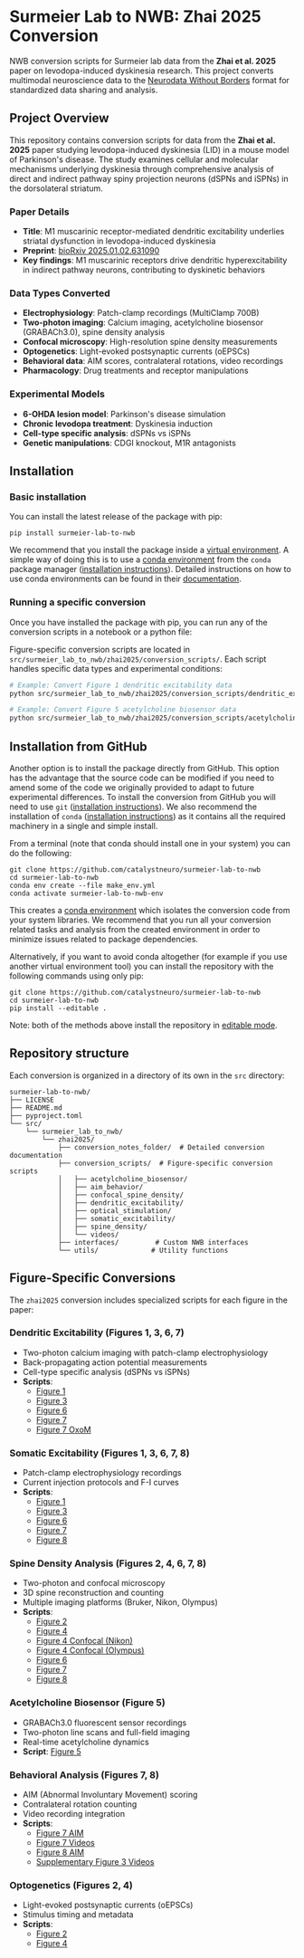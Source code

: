 # Surmeier Lab to NWB: Zhai 2025 Conversion

NWB conversion scripts for Surmeier lab data from the **Zhai et al. 2025** paper on levodopa-induced dyskinesia research. This project converts multimodal neuroscience data to the [Neurodata Without Borders](https://nwb-overview.readthedocs.io/) format for standardized data sharing and analysis.

## Project Overview

This repository contains conversion scripts for data from the **Zhai et al. 2025** paper studying levodopa-induced dyskinesia (LID) in a mouse model of Parkinson's disease. The study examines cellular and molecular mechanisms underlying dyskinesia through comprehensive analysis of direct and indirect pathway spiny projection neurons (dSPNs and iSPNs) in the dorsolateral striatum.

### Paper Details
- **Title**: M1 muscarinic receptor-mediated dendritic excitability underlies striatal dysfunction in levodopa-induced dyskinesia
- **Preprint**: [bioRxiv 2025.01.02.631090](https://www.biorxiv.org/content/10.1101/2025.01.02.631090v1.full)
- **Key findings**: M1 muscarinic receptors drive dendritic hyperexcitability in indirect pathway neurons, contributing to dyskinetic behaviors

### Data Types Converted

- **Electrophysiology**: Patch-clamp recordings (MultiClamp 700B)
- **Two-photon imaging**: Calcium imaging, acetylcholine biosensor (GRABACh3.0), spine density analysis
- **Confocal microscopy**: High-resolution spine density measurements
- **Optogenetics**: Light-evoked postsynaptic currents (oEPSCs)
- **Behavioral data**: AIM scores, contralateral rotations, video recordings
- **Pharmacology**: Drug treatments and receptor manipulations

### Experimental Models
- **6-OHDA lesion model**: Parkinson's disease simulation
- **Chronic levodopa treatment**: Dyskinesia induction
- **Cell-type specific analysis**: dSPNs vs iSPNs
- **Genetic manipulations**: CDGI knockout, M1R antagonists

## Installation

### Basic installation

You can install the latest release of the package with pip:

```
pip install surmeier-lab-to-nwb
```

We recommend that you install the package inside a [virtual environment](https://docs.python.org/3/tutorial/venv.html). A simple way of doing this is to use a [conda environment](https://docs.conda.io/projects/conda/en/latest/user-guide/concepts/environments.html) from the `conda` package manager ([installation instructions](https://docs.conda.io/en/latest/miniconda.html)). Detailed instructions on how to use conda environments can be found in their [documentation](https://docs.conda.io/projects/conda/en/latest/user-guide/tasks/manage-environments.html).

### Running a specific conversion
Once you have installed the package with pip, you can run any of the conversion scripts in a notebook or a python file:

Figure-specific conversion scripts are located in `src/surmeier_lab_to_nwb/zhai2025/conversion_scripts/`. Each script handles specific data types and experimental conditions:

```bash
# Example: Convert Figure 1 dendritic excitability data
python src/surmeier_lab_to_nwb/zhai2025/conversion_scripts/dendritic_excitability/figure_1_dendritic_excitability.py

# Example: Convert Figure 5 acetylcholine biosensor data
python src/surmeier_lab_to_nwb/zhai2025/conversion_scripts/acetylcholine_biosensor/figure_5_acetylcholine_biosensor.py
```

## Installation from GitHub
Another option is to install the package directly from GitHub. This option has the advantage that the source code can be modified if you need to amend some of the code we originally provided to adapt to future experimental differences. To install the conversion from GitHub you will need to use `git` ([installation instructions](https://github.com/git-guides/install-git)). We also recommend the installation of `conda` ([installation instructions](https://docs.conda.io/en/latest/miniconda.html)) as it contains all the required machinery in a single and simple install.

From a terminal (note that conda should install one in your system) you can do the following:

```
git clone https://github.com/catalystneuro/surmeier-lab-to-nwb
cd surmeier-lab-to-nwb
conda env create --file make_env.yml
conda activate surmeier-lab-to-nwb-env
```

This creates a [conda environment](https://docs.conda.io/projects/conda/en/latest/user-guide/concepts/environments.html) which isolates the conversion code from your system libraries.  We recommend that you run all your conversion related tasks and analysis from the created environment in order to minimize issues related to package dependencies.

Alternatively, if you want to avoid conda altogether (for example if you use another virtual environment tool) you can install the repository with the following commands using only pip:

```
git clone https://github.com/catalystneuro/surmeier-lab-to-nwb
cd surmeier-lab-to-nwb
pip install --editable .
```

Note:
both of the methods above install the repository in [editable mode](https://pip.pypa.io/en/stable/cli/pip_install/#editable-installs).


## Repository structure
Each conversion is organized in a directory of its own in the `src` directory:

    surmeier-lab-to-nwb/
    ├── LICENSE
    ├── README.md
    ├── pyproject.toml
    └── src/
        └── surmeier_lab_to_nwb/
            └── zhai2025/
                ├── conversion_notes_folder/  # Detailed conversion documentation
                ├── conversion_scripts/  # Figure-specific conversion scripts
                │   ├── acetylcholine_biosensor/
                │   ├── aim_behavior/
                │   ├── confocal_spine_density/
                │   ├── dendritic_excitability/
                │   ├── optical_stimulation/
                │   ├── somatic_excitability/
                │   ├── spine_density/
                │   └── videos/
                ├── interfaces/         # Custom NWB interfaces
                └── utils/             # Utility functions

## Figure-Specific Conversions

The `zhai2025` conversion includes specialized scripts for each figure in the paper:

### Dendritic Excitability (Figures 1, 3, 6, 7)
- Two-photon calcium imaging with patch-clamp electrophysiology
- Back-propagating action potential measurements
- Cell-type specific analysis (dSPNs vs iSPNs)
- **Scripts**:
  - [Figure 1](src/surmeier_lab_to_nwb/zhai2025/conversion_scripts/dendritic_excitability/figure_1_dendritic_excitability.py)
  - [Figure 3](src/surmeier_lab_to_nwb/zhai2025/conversion_scripts/dendritic_excitability/figure_3_dendritic_excitability.py)
  - [Figure 6](src/surmeier_lab_to_nwb/zhai2025/conversion_scripts/dendritic_excitability/figure_6_dendritic_excitability.py)
  - [Figure 7](src/surmeier_lab_to_nwb/zhai2025/conversion_scripts/dendritic_excitability/figure_7_dendritic_excitability.py)
  - [Figure 7 OxoM](src/surmeier_lab_to_nwb/zhai2025/conversion_scripts/dendritic_excitability/figure_7_oxoM_dendritic_excitability.py)

### Somatic Excitability (Figures 1, 3, 6, 7, 8)
- Patch-clamp electrophysiology recordings
- Current injection protocols and F-I curves
- **Scripts**:
  - [Figure 1](src/surmeier_lab_to_nwb/zhai2025/conversion_scripts/somatic_excitability/figure_1_somatic_excitability.py)
  - [Figure 3](src/surmeier_lab_to_nwb/zhai2025/conversion_scripts/somatic_excitability/figure_3_somatic_excitability.py)
  - [Figure 6](src/surmeier_lab_to_nwb/zhai2025/conversion_scripts/somatic_excitability/figure_6_somatic_excitability.py)
  - [Figure 7](src/surmeier_lab_to_nwb/zhai2025/conversion_scripts/somatic_excitability/figure_7_somatic_excitability.py)
  - [Figure 8](src/surmeier_lab_to_nwb/zhai2025/conversion_scripts/somatic_excitability/figure_8_somatic_excitability.py)

### Spine Density Analysis (Figures 2, 4, 6, 7, 8)
- Two-photon and confocal microscopy
- 3D spine reconstruction and counting
- Multiple imaging platforms (Bruker, Nikon, Olympus)
- **Scripts**:
  - [Figure 2](src/surmeier_lab_to_nwb/zhai2025/conversion_scripts/spine_density/figure_2_spine_density.py)
  - [Figure 4](src/surmeier_lab_to_nwb/zhai2025/conversion_scripts/spine_density/figure_4_spine_density.py)
  - [Figure 4 Confocal (Nikon)](src/surmeier_lab_to_nwb/zhai2025/conversion_scripts/confocal_spine_density/figure_4_confocal_spine_density_nikon.py)
  - [Figure 4 Confocal (Olympus)](src/surmeier_lab_to_nwb/zhai2025/conversion_scripts/confocal_spine_density/figure_4h_confocal_spine_density_olympus.py)
  - [Figure 6](src/surmeier_lab_to_nwb/zhai2025/conversion_scripts/spine_density/figure_6_spine_density.py)
  - [Figure 7](src/surmeier_lab_to_nwb/zhai2025/conversion_scripts/spine_density/figure_7_spine_density.py)
  - [Figure 8](src/surmeier_lab_to_nwb/zhai2025/conversion_scripts/spine_density/figure_8_spine_density.py)

### Acetylcholine Biosensor (Figure 5)
- GRABACh3.0 fluorescent sensor recordings
- Two-photon line scans and full-field imaging
- Real-time acetylcholine dynamics
- **Script**: [Figure 5](src/surmeier_lab_to_nwb/zhai2025/conversion_scripts/acetylcholine_biosensor/figure_5_acetylcholine_biosensor.py)

### Behavioral Analysis (Figures 7, 8)
- AIM (Abnormal Involuntary Movement) scoring
- Contralateral rotation counting
- Video recording integration
- **Scripts**:
  - [Figure 7 AIM](src/surmeier_lab_to_nwb/zhai2025/conversion_scripts/aim_behavior/figure_7_behavioral_aim_experiments.py)
  - [Figure 7 Videos](src/surmeier_lab_to_nwb/zhai2025/conversion_scripts/videos/figure_7_behavioral_videos.py)
  - [Figure 8 AIM](src/surmeier_lab_to_nwb/zhai2025/conversion_scripts/aim_behavior/figure_8_behavioral_aim_experiments.py)
  - [Supplementary Figure 3 Videos](src/surmeier_lab_to_nwb/zhai2025/conversion_scripts/videos/supplementary_figure_3_behavioral_videos.py)

### Optogenetics (Figures 2, 4)
- Light-evoked postsynaptic currents (oEPSCs)
- Stimulus timing and metadata
- **Scripts**:
  - [Figure 2](src/surmeier_lab_to_nwb/zhai2025/conversion_scripts/optical_stimulation/figure_2_optical_stimuli.py)
  - [Figure 4](src/surmeier_lab_to_nwb/zhai2025/conversion_scripts/optical_stimulation/figure_4_optical_stimuli.py)

